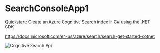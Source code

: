 # SearchConsoleApp1
Quickstart: Create an Azure Cognitive Search index in C# using the .NET SDK

https://docs.microsoft.com/en-us/azure/search/search-get-started-dotnet

![Cognitive Search Api]("./images/CognitiveSearchApi.PNG")

